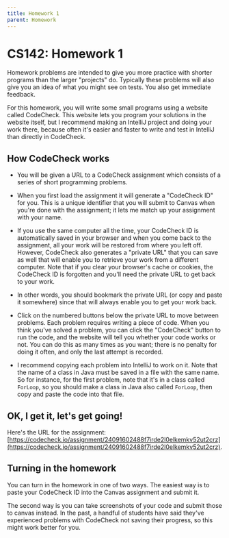 ```yaml
---
title: Homework 1
parent: Homework
---
```


# CS142: Homework 1

Homework problems are intended to give you more practice with shorter programs than the larger "projects" do.
Typically these problems will also give you an idea of what you might see on tests.  You also get immediate
feedback.

For this homework, you will write some small programs using a website called CodeCheck.  This website 
lets you program your solutions in the website itself, but I recommend making an IntelliJ project and doing
your work there, because often it's easier and faster to write and test in IntelliJ than directly in CodeCheck.

## How CodeCheck works

- You will be given a URL to a CodeCheck assignment which consists of a series of short programming problems.

- When you first load the assignment it will generate a "CodeCheck ID" for you.  This is a unique identifier 
that you will submit to Canvas when you're done with the assignment; it lets me match up your assignment
with your name.  

- If you use the same computer all the time, your CodeCheck ID is automatically saved in your browser and when you come back 
to the assignment, all your work will be restored from where you left off.  However, CodeCheck also 
generates a "private URL" that you can save as well that will enable you to retrieve your work from a different
computer.  Note that if you clear your browser's cache or cookies, the CodeCheck ID is forgotten and you'll
need the private URL to get back to your work.

- In other words, you should bookmark the private URL (or copy and paste it somewhere) since that will always
enable you to get your work back.

- Click on the numbered buttons below the private URL to move between problems.  Each problem requires writing
a piece of code.  When you think you've solved a problem, you can click the "CodeCheck" button to run the code,
and the website will tell you whether your code works or not.  You can do this as many times as you want; there
is no penalty for doing it often, and only the last attempt is recorded.

- I recommend copying each problem into IntelliJ to work on it.  Note that the name of a class in Java must be saved
in a file with the same name.  So for instance, for the first problem, note that it's in a class called `ForLoop`, so you
should make a class in Java also called `ForLoop`, then copy and paste the code into that file.

## OK, I get it, let's get going!

Here's the URL for the assignment: [https://codecheck.io/assignment/24091602488f7irde2l0elkemkv52ut2crz](https://codecheck.io/assignment/24091602488f7irde2l0elkemkv52ut2crz).  

## Turning in the homework

You can turn in the homework in one of two ways.  The easiest way is to paste your 
CodeCheck ID into the Canvas assignment and submit it.

The second way is you can take screenshots of your code and submit those to canvas instead.  In the past,
a handful of students have said they've experienced problems with CodeCheck not saving their progress, so this
might work better for you.

